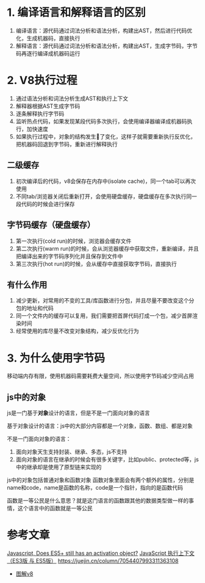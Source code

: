 # 1. 编译语言和解释语言的区别
1. 编译语言：源代码通过词法分析和语法分析，构建出AST，然后进行代码优化，生成机器码，直接执行
2. 解释语言：源代码通过词法分析和语法分析，构建出AST，生成字节码，字节码再逐行编译成机器码运行

# 2. V8执行过程
1. 通过语法分析和词法分析生成AST和执行上下文
2. 解释器根据AST生成字节码
3. 逐条解释执行字节码
4. 监听热点代码，如果发现某段代码多次执行，会使用编译器编译成机器码执行，加快速度
5. 如果执行过程中，对象的结构发生了变化，这样子就需要重新执行反优化，把机器码回退到字节码，重新进行解释执行
## 二级缓存
1. 初次编译后的代码，v8会保存在内存中(isolate cache)，同一个tab可以再次使用
2. 不同tab/浏览器关闭后重新打开，会使用硬盘缓存，硬盘缓存在多次执行同一段代码的时候会进行保存
## 字节码缓存（硬盘缓存）
1. 第一次执行(cold run)的时候，浏览器会缓存文件
2. 第二次执行(warm run)的时候，会从浏览器缓存中获取文件，重新编译，并且把编译出来的字节码序列化并且保存到文件中
3. 第三次执行(hot run)的时候，会从缓存中直接获取字节码，直接执行
## 有什么作用
1. 减少更新，对常用的不变的工具/库函数进行分包，并且尽量不要改变这个分包的地址和代码
2. 同一个文件内的缓存可以复用，我们需要把首屏代码打成一个包，减少首屏渲染时间
3. 经常使用的库尽量不改变对象结构，减少反优化行为


# 3. 为什么使用字节码
移动端内存有限，使用机器码需要耗费大量空间，所以使用字节码减少空间占用


## js中的对象
js是一门基于**对象**设计的语言，但是不是一门面向对象的语言

基于对象设计的语言：js中的大部分内容都是一个对象，函数、数组、都是对象

不是一门面向对象的语言：
1. 面向对象天生支持封装、继承、多态，js不支持
2. 面向对象的语言在继承的时候会有很多关键字，比如public、protected等，js中的继承却是使用了原型链来实现的

js中的对象包括普通对象和函数对象
函数对象里面会有两个额外的属性，分别是name和code，name是函数的名称，code是一个指针，指向的是函数代码

函数是一等公民是什么意思？就是这门语言的函数跟其他的数据类型做一样的事情，这个语言中的函数就是一等公民



# 参考文章
[Javascript, Does ES5+ still has an activation object?](https://stackoverflow.com/questions/50469075/javascript-does-es5-still-has-an-activation-object)
[JavaScript 执行上下文（ES3版 与 ES5版）](https://juejin.cn/post/6844904105832382477)
https://juejin.cn/column/7054407993311363108
- [图解v8](https://time.geekbang.org/column/article/219066)


